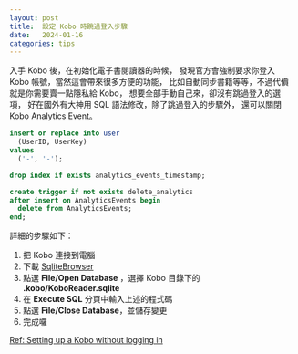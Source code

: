 ```yaml
---
layout: post
title:  設定 Kobo 時跳過登入步驟
date:   2024-01-16
categories: tips
---
```


入手 Kobo 後，在初始化電子書閱讀器的時候，
發現官方會強制要求你登入 Kobo 帳號，當然這會帶來很多方便的功能，
比如自動同步書籍等等，不過代價就是你需要賣一點隱私給 Kobo，
想要全部手動自己來，卻沒有跳過登入的選項，
好在國外有大神用 SQL 語法修改，除了跳過登入的步驟外，
還可以關閉 Kobo Analytics Event。

```sql
insert or replace into user
  (UserID, UserKey)
values
  ('-', '-');

drop index if exists analytics_events_timestamp;

create trigger if not exists delete_analytics
after insert on AnalyticsEvents begin
  delete from AnalyticsEvents;
end;
```

詳細的步驟如下：
1. 把 Kobo 連接到電腦
2. 下載 [SqliteBrowser](https://sqlitebrowser.org/dl/)
3. 點選 **File/Open Database** ，選擇 Kobo 目錄下的 **.kobo/KoboReader.sqlite**
4. 在 **Execute SQL** 分頁中輸入上述的程式碼
5. 點選 **File/Close Database**，並儲存變更
6. 完成囉

[Ref: Setting up a Kobo without logging in](https://jacobalbano.com/2021/06/24/setting-up-a-kobo-without-logging-in/)
